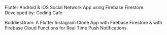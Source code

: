 Flutter Android & iOS Social Network App using Firebase Firestore.
Developed by: Coding Cafe

BuddiesGram:
A Flutter Instagram Clone App with Firebase Firestore & with Firebase Cloud Functions for Real Time Push Notifications.

